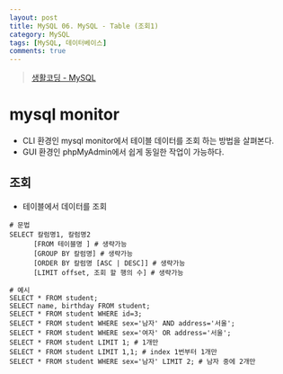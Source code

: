 ```yaml
---
layout: post
title: MySQL 06. MySQL - Table (조회1)
category: MySQL
tags: [MySQL, 데이터베이스]
comments: true
---
```

> [생활코딩 - MySQL ](https://opentutorials.org/course/195)    

# mysql monitor
- CLI 환경인 mysql monitor에서 테이블 데이터를 조회 하는 방법을 살펴본다.
- GUI 환경인 phpMyAdmin에서 쉽게 동일한 작업이 가능하다.


## 조회
- 테이블에서 데이터를 조회

```shell
# 문법
SELECT 칼럼명1, 칼럼명2
      [FROM 테이블명 ] # 생략가능
      [GROUP BY 칼럼명] # 생략가능
      [ORDER BY 칼럼명 [ASC | DESC]] # 생략가능
      [LIMIT offset, 조회 할 행의 수] # 생략가능
```

```shell
# 예시
SELECT * FROM student;
SELECT name, birthday FROM student;
SELECT * FROM student WHERE id=3;
SELECT * FROM student WHERE sex='남자' AND address='서울';
SELECT * FROM student WHERE sex='여자' OR address='서울';
SELECT * FROM student LIMIT 1; # 1개만
SELECT * FROM student LIMIT 1,1; # index 1번부터 1개만
SELECT * FROM student WHERE sex='남자' LIMIT 2; # 남자 중에 2개만
```
